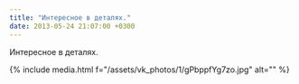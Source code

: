```yaml
---
title: "Интересное в деталях."
date: 2013-05-24 21:07:00 +0300
---
```


Интересное в деталях.

{% include media.html f="/assets/vk_photos/1/gPbppfYg7zo.jpg" alt="" %}
